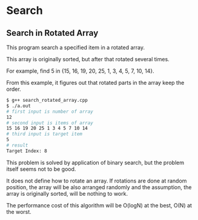 # Search

## Search in Rotated Array

This program search a specified item in a rotated array.

This array is originally sorted, but after that rotated several times.

For example, find 5 in {15, 16, 19, 20, 25, 1, 3, 4, 5, 7, 10, 14}.

From this example, it figures out that rotated parts in the array keep the order.

```bash
$ g++ search_rotated_array.cpp
$ ./a.out
# first input is number of array
12
# second input is items of array
15 16 19 20 25 1 3 4 5 7 10 14
# third input is target item
5
# result
Target Index: 8
```

This problem is solved by application of binary search, but the problem itself seems not to be good.

It does not define how to rotate an array.
If rotations are done at random position,
the array will be also arranged randomly and the assumption, the array is originally sorted, will be nothing to work.

The performance cost of this algorithm will be O(logN) at the best, O(N) at the worst.
